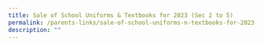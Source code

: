 ```yaml
---
title: Sale of School Uniforms & Textbooks for 2023 (Sec 2 to 5)
permalink: /parents-links/sale-of-school-uniforms-n-textbooks-for-2023-sec-2-5/
description: ""
---
```

